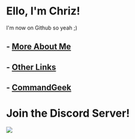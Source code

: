 # Ello, I'm Chriz!
I'm now on Github so yeah ;)

## - [More About Me](dsc.bio/chriz)
## - [Other Links](beacons.ai/Chrizxzftw)
## - [CommandGeek](commandgeek.com)

# Join the Discord Server!

<a href="dsc.gg/chriz" title="Discord server invite" alt="Discord server invite">
			<img src="https://discord.com/api/guilds/792898425376079913/embed.png?style=banner2"/>

<!---
Chrizxz/Chrizxz is a ✨ special ✨ repository because its `README.md` (this file) appears on your GitHub profile.
You can click the Preview link to take a look at your changes.
--->
